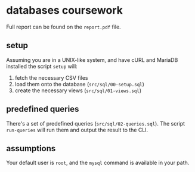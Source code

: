 # databases coursework

Full report can be found on the `report.pdf` file.

## setup

Assuming you are in a UNIX-like system, and have cURL and MariaDB installed the
script `setup` will:

1. fetch the necessary CSV files
1. load them onto the database (`src/sql/00-setup.sql`)
1. create the necessary views (`src/sql/01-views.sql`)

## predefined queries

There's a set of predefined queries (`src/sql/02-queries.sql`). The script
`run-queries` will run them and output the result to the CLI.

## assumptions

Your default user is `root`, and the `mysql` command is available in your path.
